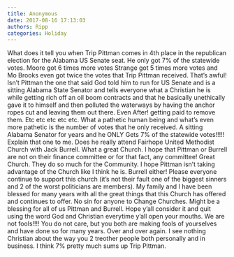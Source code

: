 ```yaml
---
title: Anonymous
date: 2017-08-16 17:13:03
authors: Ripp
categories: Holiday
---
```


 What does it tell you when Trip Pittman comes in 4th place in the republican election for the Alabama US Senate seat. He only got 7% of the statewide votes.
Moore got 6 times more votes
Strange got 5 times more votes and
Mo Brooks even got twice the votes that Trip Pittman received. That’s awful! Isn’t Pittman the one that said God told him to run for US Senate and is a sitting Alabama State Senator and tells everyone what a Christian he is while getting rich off an oil boom contracts and that he basically unethically gave it to himself and then polluted the waterways by having the anchor ropes cut and leaving them out there. Even After! getting paid to remove them. Etc etc etc etc etc. What a pathetic human being and what’s even more pathetic is the number of votes that he only received. A sitting Alabama Senator for years and he ONLY Gets 7% of the statewide votes!!!!! Explain that one to me. Does he really attend Fairhope United Methodist Church with Jack Burrell. What a great Church. I hope that Pittman or Burrell are not on their finance committee or for that fact, any committee! Great Church. They do so much for the Community. I hope Pittman isn’t taking advantage of the Church like I think he is. Burrell either! Please everyone continue to support this church (it’s not their fault one of the biggest sinners and 2 of the worst politicians are members). My family and I have been blessed for many years with all the great things that this Church has offered and continues to offer. No sin for anyone to Change Churches. Might be a blessing for all of us Pittman and Burrell. Hope y’all consider it and quit using the word God and Christian everytime y’all open your mouths. We are not fools!!!! You do not care, but you both are making fools of yourselves and have done so for many years. Over and over again. I see nothing Christian about the way you 2 treother people both personally and in business. I think 7% pretty much sums up Trip Pittman.